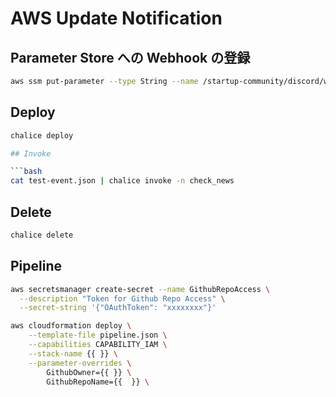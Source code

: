 # AWS Update Notification

## Parameter Store への Webhook の登録

```bash
aws ssm put-parameter --type String --name /startup-community/discord/webhooks/<channel_name> --value https://discord.com/api/webhooks/1234/ABCD
```

## Deploy

```bash
chalice deploy

## Invoke

```bash
cat test-event.json | chalice invoke -n check_news
```

## Delete

```bash
chalice delete
```

## Pipeline

```bash
aws secretsmanager create-secret --name GithubRepoAccess \
  --description "Token for Github Repo Access" \
  --secret-string '{"OAuthToken": "xxxxxxxx"}'

aws cloudformation deploy \
    --template-file pipeline.json \
    --capabilities CAPABILITY_IAM \
    --stack-name {{ }} \
    --parameter-overrides \
        GithubOwner={{ }} \
        GithubRepoName={{  }} \
```